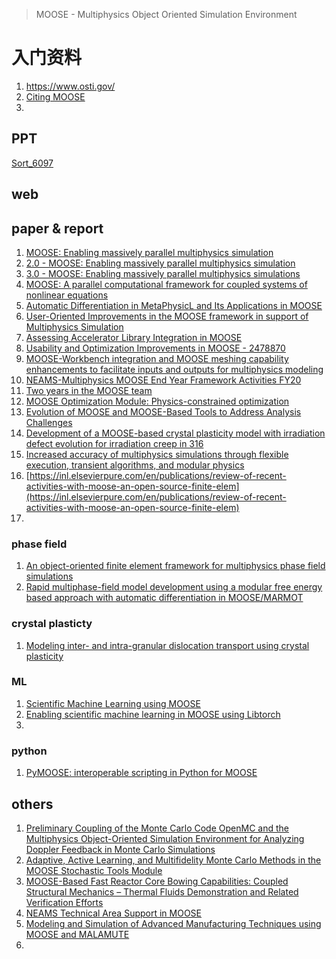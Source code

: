 > MOOSE - Multiphysics Object Oriented Simulation Environment

# 入门资料
1. https://www.osti.gov/
2. [Citing MOOSE](https://mooseframework.inl.gov/citing.html)
3. 
## PPT
[Sort_6097](https://www.osti.gov/biblio/1498270)
## web
## paper & report
1. [MOOSE: Enabling massively parallel multiphysics simulation](https://www.sciencedirect.com/science/article/pii/S2352711019302973)
2. [2.0 - MOOSE: Enabling massively parallel multiphysics simulation](https://www.sciencedirect.com/science/article/pii/S2352711022001200)
3. [3.0 - MOOSE: Enabling massively parallel multiphysics simulations](https://www.sciencedirect.com/science/article/pii/S235271102400061X)
4. [MOOSE: A parallel computational framework for coupled systems of nonlinear equations](https://www.sciencedirect.com/science/article/pii/S0029549309002635)
5. [Automatic Differentiation in MetaPhysicL and Its Applications in MOOSE](https://www.tandfonline.com/doi/full/10.1080/00295450.2020.1838877#abstract)
6. [User-Oriented Improvements in the MOOSE framework in support of Multiphysics Simulation](https://www.osti.gov/biblio/2323888)
7. [Assessing Accelerator Library Integration in MOOSE](https://www.osti.gov/biblio/2448234)
8. [Usability and Optimization Improvements in MOOSE - 2478870](https://www.osti.gov/biblio/2478870)
9. [MOOSE-Workbench integration and MOOSE meshing capability enhancements to facilitate inputs and outputs for multiphysics modeling](https://www.osti.gov/biblio/2455084)
10. [NEAMS-Multiphysics MOOSE End Year Framework Activities FY20](https://www.osti.gov/biblio/2305671)
11. [Two years in the MOOSE team](https://www.osti.gov/biblio/2323291)
12. [MOOSE Optimization Module: Physics-constrained optimization](https://www.sciencedirect.com/science/article/pii/S2352711024001250)
13. [Evolution of MOOSE and MOOSE-Based Tools to Address Analysis Challenges](https://www.osti.gov/biblio/1782822)
14. [Development of a MOOSE-based crystal plasticity model with irradiation defect evolution for irradiation creep in 316](https://www.osti.gov/biblio/2438462)
15. [Increased accuracy of multiphysics simulations through flexible execution, transient algorithms, and modular physics](https://www.osti.gov/biblio/2467340)
16. [https://inl.elsevierpure.com/en/publications/review-of-recent-activities-with-moose-an-open-source-finite-elem](https://inl.elsevierpure.com/en/publications/review-of-recent-activities-with-moose-an-open-source-finite-elem)
17. 

### phase field
1. [An object-oriented finite element framework for multiphysics phase field simulations](https://www.sciencedirect.com/science/article/pii/S0927025611004204)
2. [Rapid multiphase-field model development using a modular free energy based approach with automatic differentiation in MOOSE/MARMOT](https://www.sciencedirect.com/science/article/pii/S0927025617300885)

### crystal plasticty
1. [Modeling inter- and intra-granular dislocation transport using crystal plasticity](https://www.sciencedirect.com/science/article/pii/S0749641924003498?via%3Dihub)

### ML
1. [Scientific Machine Learning using MOOSE](https://www.osti.gov/biblio/2305504)
2. [Enabling scientific machine learning in MOOSE using Libtorch](https://www.sciencedirect.com/science/article/pii/S2352711023001851)
3. 

### python
1. [PyMOOSE: interoperable scripting in Python for MOOSE](https://www.frontiersin.org/journals/neuroinformatics/articles/10.3389/neuro.11.006.2008/full)

## others
1. [Preliminary Coupling of the Monte Carlo Code OpenMC and the Multiphysics Object-Oriented Simulation Environment for Analyzing Doppler Feedback in Monte Carlo Simulations](https://www.tandfonline.com/doi/abs/10.13182/NSE16-26)
2. [Adaptive, Active Learning, and Multifidelity Monte Carlo Methods in the MOOSE Stochastic Tools Module](https://www.osti.gov/biblio/2377210)
3. [MOOSE-Based Fast Reactor Core Bowing Capabilities: Coupled Structural Mechanics – Thermal Fluids Demonstration and Related Verification Efforts](https://www.osti.gov/biblio/2447921)
4. [NEAMS Technical Area Support in MOOSE](https://www.osti.gov/biblio/2448236)
5. [Modeling and Simulation of Advanced Manufacturing Techniques using MOOSE and MALAMUTE](https://www.osti.gov/biblio/2370461)
6. 